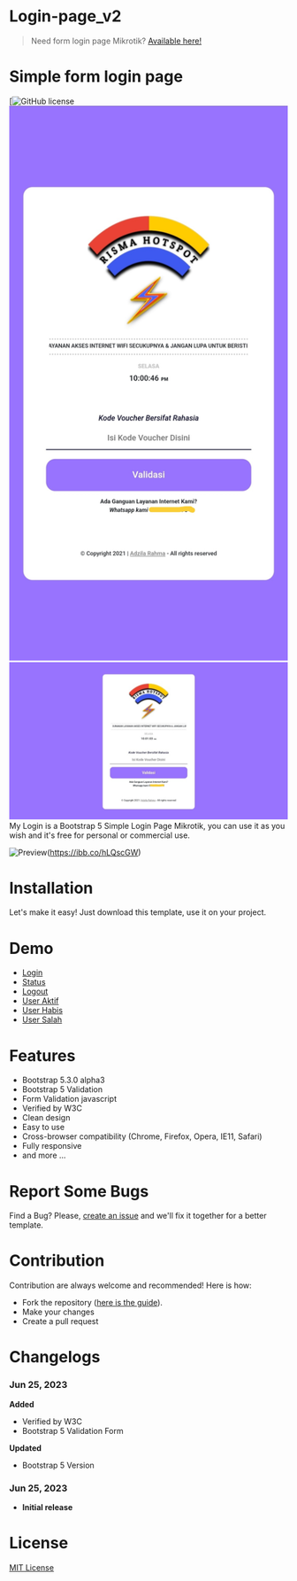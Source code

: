 # Login-page_v2

> Need form login page Mikrotik? [Available here!](https://github.com/AdzilaRahma/Login-page_v2)

# Simple form login page

[![GitHub license](https://github.com/AdzilaRahma/Login-page_v2/blob/main/LICENSE)
![Android](https://github.com/AdzilaRahma/Simple-captcha-form-login/blob/main/Preview/Android.jpg)
![Dekstop](https://github.com/AdzilaRahma/Simple-captcha-form-login/blob/main/Preview/Dekstop.jpg)
My Login is a Bootstrap 5 Simple Login Page Mikrotik, you can use it as you wish and it's free for personal or commercial use.

![Preview](https://ibb.co/WgtjmsF)(https://ibb.co/hLQscGW)

# Installation
Let's make it easy! Just download this template, use it on your project.

# Demo
- [Login](https://github.com/AdzilaRahma/Login-page_v2/blob/main/login.html)
- [Status](https://github.com/AdzilaRahma/Login-page_v2/blob/main/status.html)
- [Logout](https://github.com/AdzilaRahma/Login-page_v2/blob/main/logout.html)
- [User Aktif](https://github.com/AdzilaRahma/Login-page_v2/blob/main/aktif.html)
- [User Habis](https://github.com/AdzilaRahma/Login-page_v2/blob/main/habis.html)
- [User Salah](https://github.com/AdzilaRahma/Login-page_v2/blob/main/salah.html)

# Features
- Bootstrap 5.3.0 alpha3
- Bootstrap 5 Validation
- Form Validation javascript
- Verified by W3C
- Clean design
- Easy to use
- Cross-browser compatibility (Chrome, Firefox, Opera, IE11, Safari)
- Fully responsive
- and more ...

# Report Some Bugs
Find a Bug? Please, [create an issue](https://github.com/AdzilaRahma/Login-page_v2/issues) and we'll fix it together for a better template.

# Contribution
Contribution are always welcome and recommended! Here is how:

- Fork the repository ([here is the guide](https://help.github.com/articles/fork-a-repo/)).
- Make your changes
- Create a pull request

# Changelogs
### Jun 25, 2023
  **Added**
  * Verified by W3C
  * Bootstrap 5 Validation Form

  **Updated**
  * Bootstrap 5 Version

### Jun 25, 2023
  - **Initial release**

# License
[MIT License](http://opensource.org/licenses/MIT)

